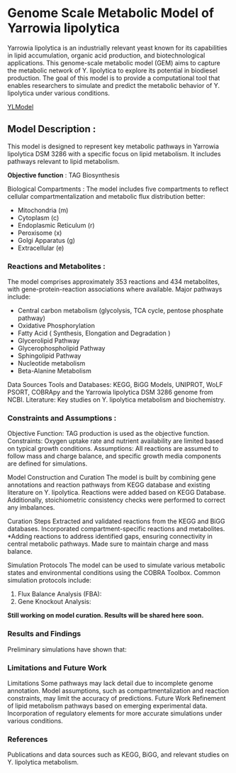 # Genome Scale Metabolic Model of Yarrowia lipolytica

Yarrowia lipolytica is an industrially relevant yeast known for its capabilities in lipid accumulation, organic acid production, and biotechnological applications. This genome-scale metabolic model (GEM) aims to capture the metabolic network of Y. lipolytica to explore its potential in biodiesel production. The goal of this model is to provide a computational tool that enables researchers to simulate and predict the metabolic behavior of Y. lipolytica under various conditions.

[YLModel](https://1drv.ms/x/c/82e11bf00f8ea8cf/Ec-ojg_wG-EggIIlAgAAAAAB6S_4LljsQ-HFR1nG_tWuKQ?e=WXc4de)

## **Model Description** :


This model is designed to represent key metabolic pathways in  Yarrowia lipolytica DSM 3286 with a specific focus on lipid metabolism. It includes pathways relevant to lipid metabolism.

**Objective function** : TAG Biosynthesis

Biological Compartments :
The model includes five compartments to reflect cellular compartmentalization and metabolic flux distribution better:

* Mitochondria (m)
* Cytoplasm (c)
* Endoplasmic Reticulum (r)
* Peroxisome (x) 
* Golgi Apparatus (g)
* Extracellular (e)

### **Reactions and Metabolites** :
The model comprises approximately 353 reactions and  434 metabolites, with gene-protein-reaction associations where available. Major pathways include:

* Central carbon metabolism (glycolysis, TCA cycle, pentose phosphate pathway)
* Oxidative Phosphorylation
* Fatty Acid ( Synthesis, Elongation and Degradation )
* Glycerolipid Pathway
* Glycerophospholipid Pathway
* Sphingolipid Pathway
* Nucleotide metabolism
* Beta-Alanine Metabolism

Data Sources
Tools and Databases: KEGG, BiGG Models, UNIPROT, WoLF PSORT, COBRApy and the Yarrowia lipolytica DSM 3286 genome from NCBI.
Literature: Key studies on Y. lipolytica metabolism and biochemistry.

### **Constraints and Assumptions** :
Objective Function: TAG production is used as the objective function.
Constraints: Oxygen uptake rate and nutrient availability are limited based on typical growth conditions.
Assumptions: All reactions are assumed to follow mass and charge balance, and specific growth media components are defined for simulations.

Model Construction and Curation
The model is built by combining gene annotations and reaction pathways from KEGG database and existing literature on Y. lipolytica. Reactions were added based on KEGG Database. Additionally, stoichiometric consistency checks were performed to correct any imbalances.

Curation Steps
Extracted and validated reactions from the KEGG and BiGG databases.
Incorporated compartment-specific reactions and metabolites.
*Adding reactions to address identified gaps, ensuring connectivity in central metabolic pathways.
Made sure to maintain charge and mass balance.

Simulation Protocols
The model can be used to simulate various metabolic states and environmental conditions using the COBRA Toolbox. Common simulation protocols include:

1. Flux Balance Analysis (FBA): 
2. Gene Knockout Analysis: 
 

**Still working on model curation. Results will be shared here soon.**
### Results and Findings
Preliminary simulations have shown that:

### Limitations and Future Work
Limitations
Some pathways may lack detail due to incomplete genome annotation.
Model assumptions, such as compartmentalization and reaction constraints, may limit the accuracy of predictions.
Future Work
Refinement of lipid metabolism pathways based on emerging experimental data.
Incorporation of regulatory elements for more accurate simulations under various conditions.

### References
Publications and data sources such as KEGG, BiGG, and relevant studies on Y. lipolytica metabolism.
